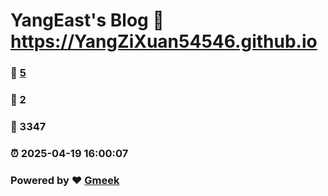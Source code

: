# YangEast's Blog :link: https://YangZiXuan54546.github.io 
### :page_facing_up: [5](https://YangZiXuan54546.github.io/tag.html) 
### :speech_balloon: 2 
### :hibiscus: 3347 
### :alarm_clock: 2025-04-19 16:00:07 
### Powered by :heart: [Gmeek](https://github.com/Meekdai/Gmeek)
